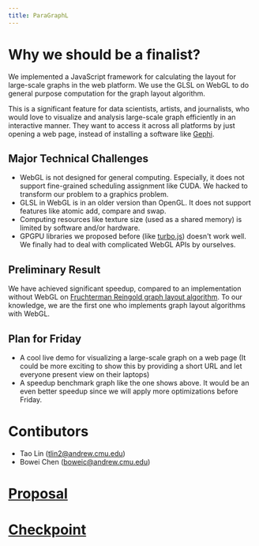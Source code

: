 ```yaml
---
title: ParaGraphL
---
```

# Why we should be a finalist?

We implemented a JavaScript framework for calculating the layout for large-scale graphs in the web platform. We use the GLSL on WebGL to do general purpose computation for the graph layout algorithm.

This is a significant feature for data scientists, artists, and journalists, who would love to visualize and analysis large-scale graph efficiently in an interactive manner. They want to access it across all platforms by just opening a web page, instead of installing a software like [Gephi](https://gephi.org/).

## Major Technical Challenges
- WebGL is not designed for general computing. Especially, it does not support fine-grained scheduling assignment like CUDA. We hacked to transform our problem to a graphics problem.
- GLSL in WebGL is in an older version than OpenGL. It does not support features like atomic add, compare and swap.
- Computing resources like texture size (used as a shared memory) is limited by software and/or hardware.
- GPGPU libraries we proposed before (like [turbo.js](https://turbo.github.io/)) doesn't work well. We finally had to deal with complicated WebGL APIs by ourselves.

## Preliminary Result
We have achieved significant speedup, compared to an implementation without WebGL on [Fruchterman Reingold graph layout algorithm](https://github.com/gephi/gephi/wiki/Fruchterman-Reingold). To our knowledge, we are the first one who implements graph layout algorithms with WebGL.

## Plan for Friday
- A cool live demo for visualizing a large-scale graph on a web page (It could be more exciting to show this by providing a short URL and let everyone present view on their laptops)
- A speedup benchmark graph like the one shows above. It would be an even better speedup since we will apply more optimizations before Friday.

# Contibutors
- Tao Lin (<tlin2@andrew.cmu.edu>)
- Bowei Chen (<boweic@andrew.cmu.edu>)

# [Proposal](https://nblintao.github.io/ParaGraphL/proposal)

# [Checkpoint](https://nblintao.github.io/ParaGraphL/checkpoint)
